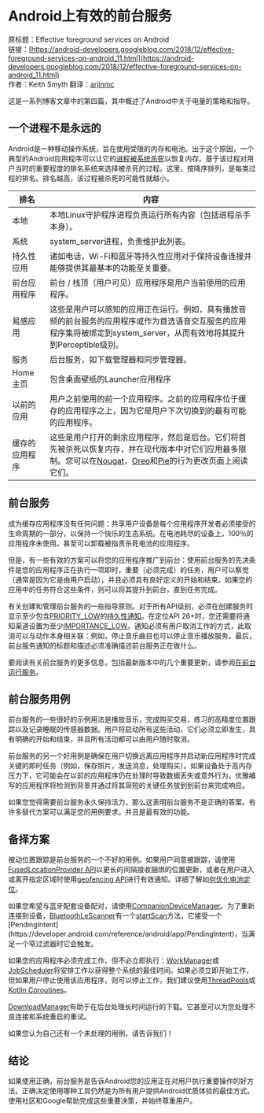 # Android上有效的前台服务

原标题：Effective foreground services on Android  
链接：[https://android-developers.googleblog.com/2018/12/effective-foreground-services-on-android_11.html](https://android-developers.googleblog.com/2018/12/effective-foreground-services-on-android_11.html)  
作者：Keith Smyth
翻译：[arjinmc](https://github.com/arjinmc)  

这是一系列博客文章中的第四篇，其中概述了Android中关于电量的策略和指导。

## 一个进程不是永远的

Android是一种移动操作系统，旨在使用受限的内存和电池。出于这个原因，一个典型的Android应用程序可以让它的[进程被系统杀死](https://developer.android.com/guide/components/activities/process-lifecycle)以恢复内存。基于该过程对用户当时的重要程度的排名系统来选择被杀死的过程。这里，按降序排列，是每类过程的排名。排名越高，该过程被杀死的可能性就越小。

排名 | 内容 
--- | ---
本地 | 本地Linux守护程序进程负责运行所有内容（包括进程杀手本身）。
系统	| system_server进程，负责维护此列表。
持久性应用 | 诸如电话，Wi-Fi和蓝牙等持久性应用对于保持设备连接并能够提供其最基本的功能至关重要。
前台应用程序 | 前台 / 栈顶（用户可见）应用程序是用户当前使用的应用程序。
易感应用	| 这些是用户可以感知的应用正在运行。例如，具有播放音频的前台服务的应用程序或作为首选语音交互服务的应用程序集将被绑定到system_server，从而有效地将其提升到Perceptible级别。
服务	| 后台服务，如下载管理器和同步管理器。
Home主页 | 包含桌面壁纸的Launcher应用程序
以前的应用 | 用户之前使用的前一个应用程序。之前的应用程序位于缓存的应用程序之上，因为它是用户下次切换到的最有可能的应用程序。
缓存的应用程序 | 这些是用户打开的剩余应用程序，然后是后台。它们将首先被杀死以恢复内存，并在现代版本中对它们应用最多限制。您可以在[Nougat](https://developer.android.com/about/versions/nougat/android-7.0-changes#perf)，[Oreo](https://developer.android.com/about/versions/oreo/background)和[Pie](https://developer.android.com/about/versions/pie/power)的行为更改页面上阅读它们。

## 前台服务

成为缓存应用程序没有任何问题：共享用户设备是每个应用程序开发者必须接受的生命周期的一部分，以保持一个快乐的生态系统。在电池耗尽的设备上，100％的应用程序未使用。甚至可以卸载被指责杀死电池的应用程序。

但是，有一些有效的方案可以将您的应用程序推广到前台：使用前台服务的先决条件是您的应用程序正在执行一项即时，重要（必须完成）的任务，用户可以察觉（通常是因为它是由用户启动），并且必须具有良好定义的开始和结束。如果您的应用中的任务符合这些条件，则可以将其提升到前台，直到任务完成。

有关创建和管理前台服务的一些指导原则。对于所有API级别，必须在创建服务时显示至少包含[PRIORITY_LOW](https://developer.android.com/reference/android/support/v4/app/NotificationCompat.html#PRIORITY_LOW)的[持久性通知](https://developer.android.com/guide/topics/ui/notifiers/notifications#foreground-service)。在定位API 26+时，您还需要将通知渠道设置为至少[IMPORTANCE_LOW](https://developer.android.com/reference/android/app/NotificationManager#IMPORTANCE_LOW)。通知必须有用户取消工作的方式，此取消可以与动作本身相关联：例如，停止音乐曲目也可以停止音乐播放服务。最后，前台服务通知的标题和描述必须准确描述前台服务正在做什么。

要阅读有关前台服务的更多信息，包括最新版本中的几个重要更新，请参阅[在前台运行服务](https://developer.android.com/guide/components/services#Foreground)。

## 前台服务用例

前台服务的一些很好的示例用法是播放音乐，完成购买交易，练习的高精度位置跟踪以及记录睡眠的传感器数据。用户将启动所有这些活动，它们必须立即发生，具有明确的开始和结束，并且所有活动都可以由用户随时取消。

前台服务的另一个好用例是确保在用户切换远离应用程序并启动新应用程序时完成关键的即时任务（例如，保存照片，发送消息，处理购买）。如果设备处于高内存压力下，它可能会在以前的应用程序仍在处理时导致数据丢失或意外行为。优雅编写的应用程序将检测到背景并通过将其简短的关键任务放到到前台来完成响应。

如果您觉得需要前台服务永久保持活力，那么这表明前台服务不是正确的答案。有许多替代方案可以满足您的用例要求，并且是最有效的功能。

## 备择方案

被动位置跟踪是前台服务的一个不好的用例。如果用户同意被跟踪，请使用[FusedLocationProvider API](https://developers.google.com/location-context/fused-location-provider/)以更长的间隔接收捆绑的位置更新，或者在用户进入或离开指定区域时使用[geofencing API](https://developers.google.com/location-context/geofencing/)进行有效通知。详细了解如[何优化电池定位](https://developer.android.com/guide/topics/location/battery)。

如果您希望与蓝牙配套设备配对，请使用[CompanionDeviceManager](https://developer.android.com/guide/topics/connectivity/companion-device-pairing)。为了重新连接到设备，[BluetoothLeScanner](https://developer.android.com/reference/android/bluetooth/le/BluetoothLeScanner)有一个[startScan](https://developer.android.com/reference/android/bluetooth/le/BluetoothLeScanner.html#startScan(java.util.List%3Candroid.bluetooth.le.ScanFilter%3E,%20android.bluetooth.le.ScanSettings,%20android.app.PendingIntent))方法，它接受一个[PendingIntent](https://developer.android.com/reference/android/app/PendingIntent)，当满足一个窄过滤器时它会触发。

如果您的应用程序必须完成工作，但不必立即执行：[WorkManager](https://developer.android.com/topic/libraries/architecture/workmanager/)或[JobScheduler](https://developer.android.com/reference/android/app/job/JobScheduler.html)将安排工作以获得整个系统的最佳时间。如果必须立即开始工作，但如果用户停止使用该应用程序，则可以停止工作，我们建议使用[ThreadPools](https://developer.android.com/training/multiple-threads/create-threadpool#ThreadPool)或[Kotlin Coroutines](https://kotlinlang.org/docs/reference/coroutines.html)。

[DownloadManager](https://developer.android.com/reference/android/app/DownloadManager)有助于在后台处理长时间运行的下载。它甚至可以为您处理不良连接和系统重启的重试。

如果您认为自己还有一个未处理的用例，请告诉我们！

## 结论

如果使用正确，前台服务是告诉Android您的应用正在对用户执行重要操作的好方法。正确决定使用哪种工具仍然是为所有用户提供Android优质体验的最佳方式。使用社区和Google帮助完成这些重要决策，并始终尊重用户。